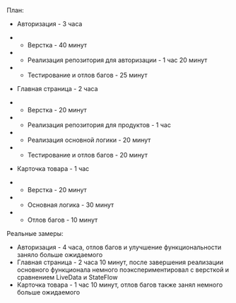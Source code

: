 План:
* Авторизация - 3 часа
* * Верстка - 40 минут
* * Реализация репозитория для авторизации - 1 час 20 минут
* * Тестирование и отлов багов - 25 минут

* Главная страница  - 2 часа
* * Верстка - 20 минут
* * Реализация репозитория для продуктов - 1 час
* * Реализация основной логики - 20 минут
* * Тестирование и отлов багов - 20 минут

* Карточка товара - 1 час
* * Верстка - 20 минут
* * Основная логика - 30 минут
* * Отлов багов - 10 минут
 
Реальные замеры:
* Авторизация - 4 часа, отлов багов и улучшение функциональности заняло больше ожидаемого
* Главная страница - 2 часа 10 минут, после завершения реализации основного функционала немного поэкспериментировал с версткой и сравнением LiveData и StateFlow
* Карточка товара - 1 час 10 минут, отлов багов также занял немного больше ожидаемого
